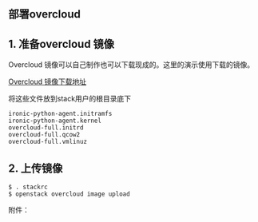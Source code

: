部署overcloud
---
## 1. 准备overcloud 镜像
Overcloud 镜像可以自己制作也可以下载现成的。这里的演示使用下载的镜像。

[Overcloud 镜像下载地址](http://buildlogs.centos.org/centos/7/cloud/x86_64/tripleo_images/)

将这些文件放到stack用户的根目录底下
```
ironic-python-agent.initramfs
ironic-python-agent.kernel
overcloud-full.initrd
overcloud-full.qcow2
overcloud-full.vmlinuz
```

## 2. 上传镜像
```
$ . stackrc
$ openstack overcloud image upload
```

附件：

